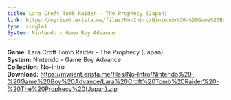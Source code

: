 ```yaml
---
title: Lara Croft Tomb Raider - The Prophecy (Japan)
link: https://myrient.erista.me/files/No-Intro/Nintendo%20-%20Game%20Boy%20Advance/Lara%20Croft%20Tomb%20Raider%20-%20The%20Prophecy%20(Japan).zip
type: single1
System: Nintendo - Game Boy Advance
---
```

<b>Game:</b> Lara Croft Tomb Raider - The Prophecy (Japan)<br>
<b>System:</b> Nintendo - Game Boy Advance<br>
<b>Collection:</b> No-Intro<br>
<b>Download:</b> https://myrient.erista.me/files/No-Intro/Nintendo%20-%20Game%20Boy%20Advance/Lara%20Croft%20Tomb%20Raider%20-%20The%20Prophecy%20(Japan).zip